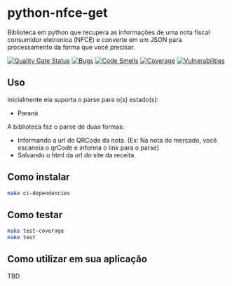 # python-nfce-get

Biblioteca em python que recupera as informações de uma nota fiscal consumidor eletronica (NFCE) e converte em um JSON para processamento da forma que você precisar.

[![Quality Gate Status](https://sonarcloud.io/api/project_badges/measure?project=9b6a84d1-544b-4413-8c39-bb02a0de21ea&metric=alert_status)](https://sonarcloud.io/dashboard?id=9b6a84d1-544b-4413-8c39-bb02a0de21ea)
[![Bugs](https://sonarcloud.io/api/project_badges/measure?project=9b6a84d1-544b-4413-8c39-bb02a0de21ea&metric=bugs)](https://sonarcloud.io/dashboard?id=9b6a84d1-544b-4413-8c39-bb02a0de21ea)
[![Code Smells](https://sonarcloud.io/api/project_badges/measure?project=9b6a84d1-544b-4413-8c39-bb02a0de21ea&metric=code_smells)](https://sonarcloud.io/dashboard?id=9b6a84d1-544b-4413-8c39-bb02a0de21ea)
[![Coverage](https://sonarcloud.io/api/project_badges/measure?project=9b6a84d1-544b-4413-8c39-bb02a0de21ea&metric=coverage)](https://sonarcloud.io/dashboard?id=9b6a84d1-544b-4413-8c39-bb02a0de21ea)
[![Vulnerabilities](https://sonarcloud.io/api/project_badges/measure?project=9b6a84d1-544b-4413-8c39-bb02a0de21ea&metric=vulnerabilities)](https://sonarcloud.io/dashboard?id=9b6a84d1-544b-4413-8c39-bb02a0de21ea)

## Uso

Inicialmente ela suporta o parse para o(s) estado(s):

- Paraná

A biblioteca faz o parse de duas formas:

- Informando a url do QRCode da nota. (Ex: Na nota do mercado, você escaneia o qrCode e informa o link para o parse)
- Salvando o html da url do site da receita.

## Como instalar

```bash
make ci-dependencies
```

## Como testar

```bash
make test-coverage
make test
```

## Como utilizar em sua aplicação

TBD

